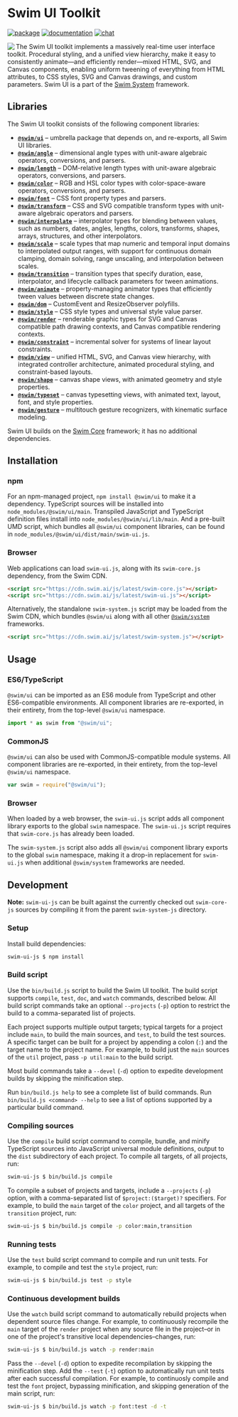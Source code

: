 # Swim UI Toolkit

[![package](https://img.shields.io/npm/v/@swim/ui.svg)](https://www.npmjs.com/package/@swim/ui)
[![documentation](https://img.shields.io/badge/doc-TypeDoc-blue.svg)](http://docs.swim.ai/js/latest/modules/_swim_ui.html)
[![chat](https://img.shields.io/badge/chat-Gitter-green.svg)](https://gitter.im/swimos/community)

<a href="https://developer.swim.ai"><img src="https://cdn.swim.ai/images/marlin-blue.svg" align="left"></a>

The Swim UI toolkit implements a massively real-time user interface toolkit.
Procedural styling, and a unified view hierarchy, make it easy to consistently
animate—and efficiently render—mixed HTML, SVG, and Canvas components, enabling
uniform tweening of everything from HTML attributes, to CSS styles, SVG and
Canvas drawings, and custom parameters.  Swim UI is a part of the
[Swim System](https://www.npmjs.com/package/@swim/system) framework.

## Libraries

The Swim UI toolkit consists of the following component libraries:

- [**`@swim/ui`**](@swim/ui) –
  umbrella package that depends on, and re-exports, all Swim UI libraries.
- [**`@swim/angle`**](@swim/angle) –
  dimensional angle types with unit-aware algebraic operators, conversions,
  and parsers.
- [**`@swim/length`**](@swim/length) –
  DOM-relative length types with unit-aware algebraic operators, conversions,
  and parsers.
- [**`@swim/color`**](@swim/color) –
  RGB and HSL color types with color-space-aware operators, conversions,
  and parsers.
- [**`@swim/font`**](@swim/font) –
  CSS font property types and parsers.
- [**`@swim/transform`**](@swim/transform) –
  CSS and SVG compatible transform types with unit-aware algebraic operators
  and parsers.
- [**`@swim/interpolate`**](@swim/interpolate) –
  interpolator types for blending between values, such as numbers, dates,
  angles, lengths, colors, transforms, shapes, arrays, structures, and
  other interpolators.
- [**`@swim/scale`**](@swim/scale) –
  scale types that map numeric and temporal input domains to interpolated
  output ranges, with support for continuous domain clamping, domain solving,
  range unscaling, and interpolation between scales.
- [**`@swim/transition`**](@swim/transition) –
  transition types that specify duration, ease, interpolator, and lifecycle
  callback parameters for tween animations.
- [**`@swim/animate`**](@swim/animate) –
  property-managing animator types that efficiently tween values between
  discrete state changes.
- [**`@swim/dom`**](@swim/dom) –
  CustomEvent and ResizeObserver polyfills.
- [**`@swim/style`**](@swim/style) –
  CSS style types and universal style value parser.
- [**`@swim/render`**](@swim/render) –
  renderable graphic types for SVG and Canvas compatible path drawing contexts,
  and Canvas compatible rendering contexts.
- [**`@swim/constraint`**](@swim/constraint) –
  incremental solver for systems of linear layout constraints.
- [**`@swim/view`**](@swim/view) –
  unified HTML, SVG, and Canvas view hierarchy, with integrated controller
  architecture, animated procedural styling, and constraint-based layouts.
- [**`@swim/shape`**](@swim/shape) –
  canvas shape views, with animated geometry and style properties.
- [**`@swim/typeset`**](@swim/typeset) –
  canvas typesetting views, with animated text, layout, font, and style properties.
- [**`@swim/gesture`**](@swim/gesture) –
  multitouch gesture recognizers, with kinematic surface modeling.

Swim UI builds on the [Swim Core](https://www.npmjs.com/package/@swim/core)
framework; it has no additional dependencies.

## Installation

### npm

For an npm-managed project, `npm install @swim/ui` to make it a dependency.
TypeScript sources will be installed into `node_modules/@swim/ui/main`.
Transpiled JavaScript and TypeScript definition files install into
`node_modules/@swim/ui/lib/main`.  And a pre-built UMD script, which
bundles all `@swim/ui` component libraries, can be found in
`node_modules/@swim/ui/dist/main/swim-ui.js`.

### Browser

Web applications can load `swim-ui.js`, along with its `swim-core.js`
dependency, from the Swim CDN.

```html
<script src="https://cdn.swim.ai/js/latest/swim-core.js"></script>
<script src="https://cdn.swim.ai/js/latest/swim-ui.js"></script>
```

Alternatively, the standalone `swim-system.js` script may be loaded
from the Swim CDN, which bundles `@swim/ui` along with all other
[`@swim/system`](https://www.npmjs.com/package/@swim/system) frameworks.

```html
<script src="https://cdn.swim.ai/js/latest/swim-system.js"></script>
```

## Usage

### ES6/TypeScript

`@swim/ui` can be imported as an ES6 module from TypeScript and other
ES6-compatible environments.  All component libraries are re-exported,
in their entirety, from the top-level `@swim/ui` namespace.

```typescript
import * as swim from "@swim/ui";
```

### CommonJS

`@swim/ui` can also be used with CommonJS-compatible module systems.
All component libraries are re-exported, in their entirety, from the
top-level `@swim/ui` namespace.

```javascript
var swim = require("@swim/ui");
```

### Browser

When loaded by a web browser, the `swim-ui.js` script adds all component
library exports to the global `swim` namespace.  The `swim-ui.js` script
requires that `swim-core.js` has already been loaded.

The `swim-system.js` script also adds all `@swim/ui` component library
exports to the global `swim` namespace, making it a drop-in replacement
for `swim-ui.js` when additional `@swim/system` frameworks are needed.

## Development

**Note:**
`swim-ui-js` can be built against the currently checked out `swim-core-js`
sources by compiling it from the parent `swim-system-js` directory.

### Setup

Install build dependencies:

```sh
swim-ui-js $ npm install
```

### Build script

Use the `bin/build.js` script to build the Swim UI toolkit.  The build script
supports `compile`, `test`, `doc`, and `watch` commands, described below.
All build script commands take an optional `--projects` (`-p`) option to
restrict the build to a comma-separated list of projects.

Each project supports multiple output targets; typical targets for a project
include `main`, to build the main sources, and `test`, to build the test
sources.  A specific target can be built for a project by appending a colon
(`:`) and the target name to the project name.  For example, to build just the
`main` sources of the `util` project, pass `-p util:main` to the build script.

Most build commands take a `--devel` (`-d`) option to expedite development
builds by skipping the minification step.

Run `bin/build.js help` to see a complete list of build commands.  Run
`bin/build.js <command> --help` to see a list of options supported by a
particular build command.

### Compiling sources

Use the `compile` build script command to compile, bundle, and minify
TypeScript sources into JavaScript universal module definitions, output
to the `dist` subdirectory of each project.  To compile all targets,
of all projects, run:

```sh
swim-ui-js $ bin/build.js compile
```

To compile a subset of projects and targets, include a `--projects` (`-p`)
option, with a comma-separated list of `$project:($target)?` specifiers.
For example, to build the `main` target of the `color` project, and all
targets of the `transition` project, run:

```sh
swim-ui-js $ bin/build.js compile -p color:main,transition
```

### Running tests

Use the `test` build script command to compile and run unit tests.
For example, to compile and test the `style` project, run:

```sh
swim-ui-js $ bin/build.js test -p style
```

### Continuous development builds

Use the `watch` build script command to automatically rebuild projects when
dependent source files change.  For example, to continuously recompile the
`main` target of the `render` project when any source file in the project–or
in one of the project's transitive local dependencies–changes, run:

```sh
swim-ui-js $ bin/build.js watch -p render:main
```

Pass the `--devel` (`-d`) option to expedite recompilation by skipping the
minification step.  Add the `--test` (`-t`) option to automatically run unit
tests after each successful compilation.  For example, to continuosly compile
and test the `font` project, bypassing minification, and skipping generation
of the main script, run:

```sh
swim-ui-js $ bin/build.js watch -p font:test -d -t
```
